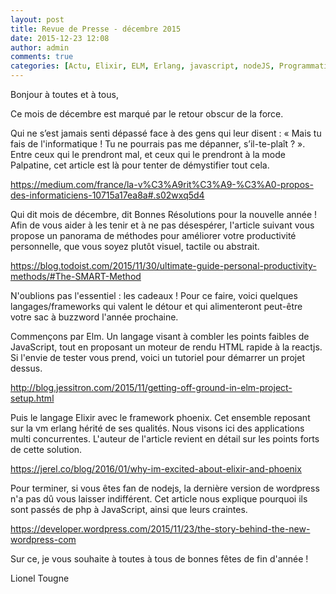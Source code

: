```yaml
---
layout: post
title: Revue de Presse - décembre 2015
date: 2015-12-23 12:08
author: admin
comments: true
categories: [Actu, Elixir, ELM, Erlang, javascript, nodeJS, Programmation, Revues de presse]
---
```

Bonjour à toutes et à tous,

Ce mois de décembre est marqué par le retour obscur de la force.

Qui ne s’est jamais senti dépassé face à des gens qui leur disent : « Mais tu fais de l'informatique ! Tu ne pourrais pas me dépanner, s’il-te-plaît ? ». Entre ceux qui le prendront mal, et ceux qui le prendront à la mode Palpatine, cet article est là pour tenter de démystifier tout cela.

<span style="color: #008000;"><a style="color: #008000;" href="https://medium.com/france/la-v%C3%A9rit%C3%A9-%C3%A0-propos-des-informaticiens-10715a17ea8a#.s02wxq5d4">https://medium.com/france/la-v%C3%A9rit%C3%A9-%C3%A0-propos-des-informaticiens-10715a17ea8a#.s02wxq5d4</a></span>

Qui dit mois de décembre, dit Bonnes Résolutions pour la nouvelle année ! Afin de vous aider à les tenir et à ne pas désespérer, l'article suivant vous propose un panorama de méthodes pour améliorer votre productivité personnelle, que vous soyez plutôt visuel, tactile ou abstrait.

<span style="color: #008000;"><a style="color: #008000;" href="https://blog.todoist.com/2015/11/30/ultimate-guide-personal-productivity-methods/#The-SMART-Method">https://blog.todoist.com/2015/11/30/ultimate-guide-personal-productivity-methods/#The-SMART-Method</a></span>

N'oublions pas l'essentiel : les cadeaux ! Pour ce faire, voici quelques langages/frameworks qui valent le détour et qui alimenteront peut-être votre sac à buzzword l'année prochaine.

Commençons par Elm. Un langage visant à combler les points faibles de JavaScript, tout en proposant un moteur de rendu HTML rapide à la reactjs. Si l'envie de tester vous prend, voici un tutoriel pour démarrer un projet dessus.

<span style="color: #008000;"><a style="color: #008000;" href="http://blog.jessitron.com/2015/11/getting-off-ground-in-elm-project-setup.html">http://blog.jessitron.com/2015/11/getting-off-ground-in-elm-project-setup.html</a></span>

Puis le langage Elixir avec le framework phoenix. Cet ensemble reposant sur la vm erlang hérité de ses qualités. Nous visons ici des applications multi concurrentes. L'auteur de l'article revient en détail sur les points forts de cette solution.

<span style="color: #008000;"><a style="color: #008000;" href="https://jerel.co/blog/2016/01/why-im-excited-about-elixir-and-phoenix">https://jerel.co/blog/2016/01/why-im-excited-about-elixir-and-phoenix</a></span>

Pour terminer, si vous êtes fan de nodejs, la dernière version de wordpress n'a pas dû vous laisser indifférent. Cet article nous explique pourquoi ils sont passés de php à JavaScript, ainsi que leurs craintes.

<span style="color: #008000;"><a style="color: #008000;" href="https://developer.wordpress.com/2015/11/23/the-story-behind-the-new-wordpress-com">https://developer.wordpress.com/2015/11/23/the-story-behind-the-new-wordpress-com</a></span>

Sur ce, je vous souhaite à toutes à tous de bonnes fêtes de fin d'année !

Lionel Tougne
